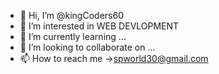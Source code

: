 - 👋 Hi, I’m @kingCoders60
- 👀 I’m interested in WEB DEVLOPMENT
- 🌱 I’m currently learning ...
- 💞️ I’m looking to collaborate on ...
- 📫 How to reach me ->spworld30@gmail.com

<!---
kingCoders60/kingCoders60 is a ✨ special ✨ repository because its `README.md` (this file) appears on your GitHub profile.
You can click the Preview link to take a look at your changes.
--->
